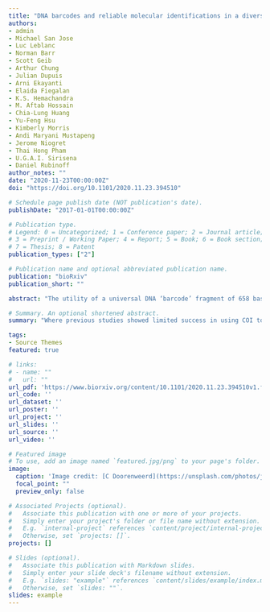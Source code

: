 ```yaml
---
title: "DNA barcodes and reliable molecular identifications in a diverse group of invasive pests: lessons from Bactrocera fruit flies on variation across the COI gene, introgression, and standardization"
authors:
- admin
- Michael San Jose
- Luc Leblanc
- Norman Barr
- Scott Geib
- Arthur Chung
- Julian Dupuis
- Arni Ekayanti
- Elaida Fiegalan
- K.S. Hemachandra
- M. Aftab Hossain
- Chia-Lung Huang
- Yu-Feng Hsu
- Kimberly Morris
- Andi Maryani Mustapeng
- Jerome Niogret
- Thai Hong Pham
- U.G.A.I. Sirisena
- Daniel Rubinoff
author_notes: ""
date: "2020-11-23T00:00:00Z"
doi: "https://doi.org/10.1101/2020.11.23.394510"

# Schedule page publish date (NOT publication's date).
publishDate: "2017-01-01T00:00:00Z"

# Publication type.
# Legend: 0 = Uncategorized; 1 = Conference paper; 2 = Journal article;
# 3 = Preprint / Working Paper; 4 = Report; 5 = Book; 6 = Book section;
# 7 = Thesis; 8 = Patent
publication_types: ["2"]

# Publication name and optional abbreviated publication name.
publication: "bioRxiv"
publication_short: ""

abstract: "The utility of a universal DNA ‘barcode’ fragment of 658 base pairs of the Cytochrome C Oxidase I (COI) gene for the recognition of all animal species has been a widely debated topic on theoretical and practical levels. Regardless of its challenges, large amounts of COI sequence data have been produced in the last two decades. To optimally use the data towards reliable species identification will require further steps to validate the method and reference libraries. The fruit fly tribe Dacini holds about a thousand species, of which eighty are pests of economic concern, including some of the world’s foremost fruit and vegetable pests, and there are many morphologically cryptic species complexes in the tribe. Where previous studies showed limited success in using COI to identify Dacini, our results with a highly curated morphological dataset indicate high congruence between morphology and COI: 90% of the species in our 5,576 sequences, 262-species global dataset can be identified with COI alone based on a monophyly criterion. However, in some key pest species belonging to complexes that were previously thought diagnosable with COI, we found that expanded sampling and independent validation of identifications using genomic data revealed introgression of mitochondrial DNA. We find that the informative SNPs are uniformly distributed across the COI gene, and we provide recommendations for standardization. We conclude that reliable molecular identifications with COI require extensive species coverage, population sampling, and genomics-supported reference identifications before they can be validated as a “diagnostic” marker for specific groups."

# Summary. An optional shortened abstract.
summary: "Where previous studies showed limited success in using COI to identify Dacini, our results with a highly curated morphological dataset indicate high congruence between morphology and COI: 90% of the species in our 5,576 sequences, 262-species global dataset can be identified with COI alone based on a monophyly criterion."

tags:
- Source Themes
featured: true

# links:
# - name: ""
#   url: ""
url_pdf: 'https://www.biorxiv.org/content/10.1101/2020.11.23.394510v1.full.pdf'
url_code: ''
url_dataset: ''
url_poster: ''
url_project: ''
url_slides: ''
url_source: ''
url_video: ''

# Featured image
# To use, add an image named `featured.jpg/png` to your page's folder. 
image:
  caption: 'Image credit: [C Doorenweerd](https://unsplash.com/photos/jdD8gXaTZsc)'
  focal_point: ""
  preview_only: false

# Associated Projects (optional).
#   Associate this publication with one or more of your projects.
#   Simply enter your project's folder or file name without extension.
#   E.g. `internal-project` references `content/project/internal-project/index.md`.
#   Otherwise, set `projects: []`.
projects: []

# Slides (optional).
#   Associate this publication with Markdown slides.
#   Simply enter your slide deck's filename without extension.
#   E.g. `slides: "example"` references `content/slides/example/index.md`.
#   Otherwise, set `slides: ""`.
slides: example
---
```

